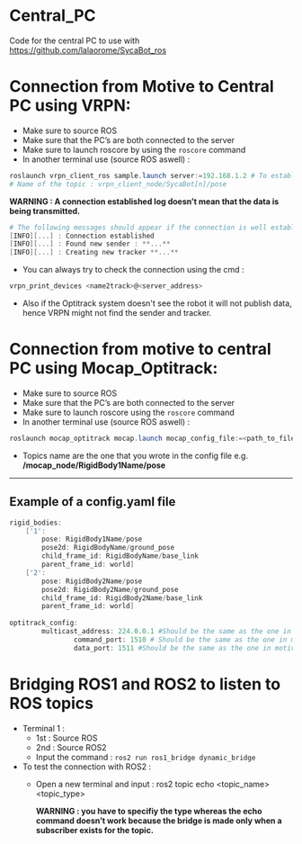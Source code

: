 # Central_PC
Code for the central PC to use with https://github.com/lalaorome/SycaBot_ros

# Connection from Motive to Central PC using VRPN:

- Make sure to source ROS
- Make sure that the PC’s are both connected to the server
- Make sure to launch roscore by using the `roscore` command
- In another terminal use (source ROS aswell) :

```powershell
roslaunch vrpn_client_ros sample.launch server:=192.168.1.2 # To establish the connection
# Name of the topic : vrpn_client_node/SycaBot[n]/pose
```

**WARNING : A connection established log doesn’t mean that the data is being transmitted.** 

```powershell
# The following messages should appear if the connection is well established : 
[INFO][...] : Connection established
[INFO][...] : Found new sender : **...**
[INFO][...] : Creating new tracker **...**
```

- You can always try to check the connection using the cmd :

```powershell
vrpn_print_devices <name2track>@<server_address>
```
- Also if the Optitrack system doesn't see the robot it will not publish data, hence VRPN might not find the sender and tracker.

# Connection from motive to central PC using Mocap_Optitrack:

- Make sure to source ROS
- Make sure that the PC’s are both connected to the server
- Make sure to launch roscore using the `roscore` command
- In another terminal use (source ROS aswell) :

```powershell
roslaunch mocap_optitrack mocap.launch mocap_config_file:=<path_to_filename.yaml> # To establish the connection
```

- Topics name are the one that you wrote in the config file e.g. **/mocap_node/RigidBody1Name/pose**

---

## Example of a config.yaml file

```powershell
rigid_bodies:
    ['1':
        pose: RigidBody1Name/pose
        pose2d: RigidBodyName/ground_pose
        child_frame_id: RigidBodyName/base_link
        parent_frame_id: world]
    ['2':
        pose: RigidBody2Name/pose
        pose2d: RigidBody2Name/ground_pose
        child_frame_id: RigidBody2Name/base_link
        parent_frame_id: world]
		
optitrack_config:
        multicast_address: 224.0.0.1 #Should be the same as the one in Motive
				command_port: 1510 # Should be the same as the one in motive
				data_port: 1511 #Should be the same as the one in motive

```

# Bridging ROS1 and ROS2 to listen to ROS topics

- Terminal 1 :
    - 1st : Source ROS
    - 2nd : Source ROS2
    - Input the command : `ros2 run ros1_bridge dynamic_bridge`
- To test the connection with ROS2 :
    - Open a new terminal and input : ros2 topic echo <topic_name> <topic_type>
        
        **WARNING : you have to specifiy the type whereas the echo command doesn’t work because the bridge is made only when a subscriber exists for the topic.**
